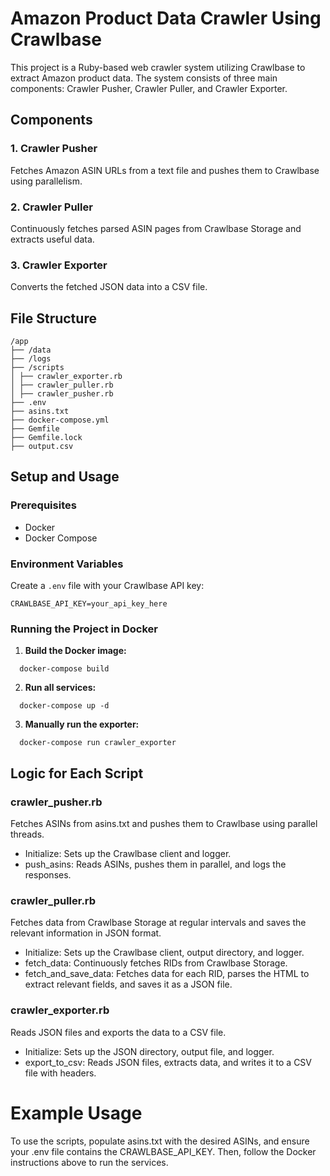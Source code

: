 # Amazon Product Data Crawler Using Crawlbase

This project is a Ruby-based web crawler system utilizing Crawlbase to extract Amazon product data. The system consists of three main components: Crawler Pusher, Crawler Puller, and Crawler Exporter.

## Components

### 1. Crawler Pusher
Fetches Amazon ASIN URLs from a text file and pushes them to Crawlbase using parallelism.

### 2. Crawler Puller
Continuously fetches parsed ASIN pages from Crawlbase Storage and extracts useful data.

### 3. Crawler Exporter
Converts the fetched JSON data into a CSV file.

## File Structure
```
/app
├── /data
├── /logs
├── /scripts
│ ├── crawler_exporter.rb
│ ├── crawler_puller.rb
│ ├── crawler_pusher.rb
├── .env
├── asins.txt
├── docker-compose.yml
├── Gemfile
├── Gemfile.lock
├── output.csv
```

## Setup and Usage

### Prerequisites
- Docker
- Docker Compose

### Environment Variables
Create a `.env` file with your Crawlbase API key:
```
CRAWLBASE_API_KEY=your_api_key_here
```

### Running the Project in Docker

1. **Build the Docker image:**
```
  docker-compose build
```
2. **Run all services:**
```
  docker-compose up -d
```
3. **Manually run the exporter:**
```
  docker-compose run crawler_exporter
```

## Logic for Each Script
### crawler_pusher.rb
Fetches ASINs from asins.txt and pushes them to Crawlbase using parallel threads.

- Initialize: Sets up the Crawlbase client and logger.
- push_asins: Reads ASINs, pushes them in parallel, and logs the responses.

### crawler_puller.rb
Fetches data from Crawlbase Storage at regular intervals and saves the relevant information in JSON format.

- Initialize: Sets up the Crawlbase client, output directory, and logger.
- fetch_data: Continuously fetches RIDs from Crawlbase Storage.
- fetch_and_save_data: Fetches data for each RID, parses the HTML to extract relevant fields, and saves it as a JSON file.

### crawler_exporter.rb
Reads JSON files and exports the data to a CSV file.

- Initialize: Sets up the JSON directory, output file, and logger.
- export_to_csv: Reads JSON files, extracts data, and writes it to a CSV file with headers.

# Example Usage
To use the scripts, populate asins.txt with the desired ASINs, and ensure your .env file contains the CRAWLBASE_API_KEY. Then, follow the Docker instructions above to run the services.
